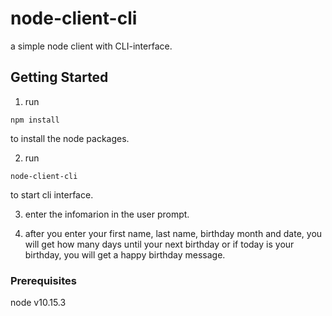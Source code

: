 # node-client-cli

a simple node client with CLI-interface.

## Getting Started

1. run
```
npm install
```
to install the node packages.

2. run
```
node-client-cli
```
to start cli interface.

3. enter the infomarion in the user prompt.

4. after you enter your first name, last name, birthday month and date, you will get how many days until your next birthday or if today is your birthday, you will get a happy birthday message.

### Prerequisites

node v10.15.3
